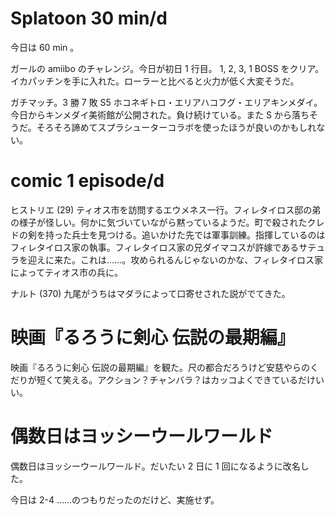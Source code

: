 # Splatoon 30 min/d

今日は 60 min 。

ガールの amiibo のチャレンジ。今日が初日 1 行目。 1, 2, 3, 1 BOSS をクリア。イカパッチンを手に入れた。ローラーと比べると火力が低く大変そうだ。

ガチマッチ。3 勝 7 敗 S5 ホコネギトロ・エリアハコフグ・エリアキンメダイ。今日からキンメダイ美術館が公開された。負け続けている。また S から落ちそうだ。そろそろ諦めてスプラシューターコラボを使ったほうが良いのかもしれない。

# comic 1 episode/d

ヒストリエ (29) ティオス市を訪問するエウメネス一行。フィレタイロス邸の弟の様子が怪しい。何かに気づいていながら黙っているようだ。町で殺されたクレドの剣を持った兵士を見つける。追いかけた先では軍事訓練。指揮しているのはフィレタイロス家の執事。フィレタイロス家の兄ダイマコスが許嫁であるサテュラを迎えに来た。これは……。攻められるんじゃないのかな、フィレタイロス家によってティオス市の兵に。

ナルト (370) 九尾がうちはマダラによって口寄せされた説がでてきた。

# 映画『るろうに剣心 伝説の最期編』

映画『るろうに剣心 伝説の最期編』を観た。尺の都合だろうけど安慈やらのくだりが短くて笑える。アクション？チャンバラ？はカッコよくできているだけいい。

# 偶数日はヨッシーウールワールド

偶数日はヨッシーウールワールド。だいたい 2 日に 1 回になるように改名した。

今日は 2-4 ……のつもりだったのだけど、実施せず。
